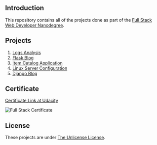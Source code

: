## Introduction 

This repository contains all of the projects done as part of 
the [Full Stack Web Developer Nanodegree](https://www.udacity.com/course/full-stack-web-developer-nanodegree--nd004). 

## Projects
1. [Logs Analysis](Project1/)
2. [Flask Blog](Project2/)
3. [Item Catalog Application](Project3/)
4. [Linux Server Configuration](Project4/)
5. [Django Blog](Project5/)


## Certificate
[Certificate Link at Udacity](https://confirm.udacity.com/KRRL7ALQ)

![Full Stack Certificate](https://user-images.githubusercontent.com/13325802/61777013-7357ab80-adfc-11e9-99f0-620ec50de1ff.jpg)

## License
These projects are under [The Unlicense License](UNLICENSE.md).